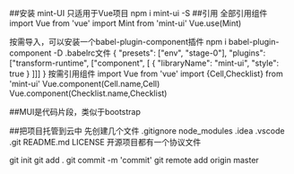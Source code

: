 ##安装 mint-UI 只适用于Vue项目
npm i mint-ui -S
##引用
	全部引用组件
import Vue from 'vue'
import Mint from 'mint-ui'
Vue.use(Mint)



按需导入，可以安装一个babel-plugin-component插件
npm i babel-plugin-component -D
.babelrc文件
{
  "presets": ["env", "stage-0"],
  "plugins": ["transform-runtime", ["component", [
    {
      "libraryName": "mint-ui",
      "style": true
    }
  ]]]
}
	按需引用组件
import Vue from 'vue'
import {Cell,Checklist} from 'mint-ui'
Vue.component(Cell.name,Cell)
Vue.component(Checklist.name,Checklist)

##MUI是代码片段，类似于bootstrap

##把项目托管到云中
先创建几个文件
.gitignore
	node_modules
	.idea
	.vscode
	.git
README.md
LICENSE 开源项目都有一个协议文件

git init
git add .
git commit -m 'commit'
git remote add origin master
